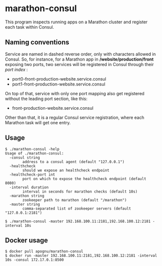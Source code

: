 # marathon-consul

This program inspects running apps on a Marathon cluster and register each task within Consul.

## Naming conventions

Service are named in dashed reverse order, only with characters allowed in Consul. So, for instance, for a Marathon app in **/website/production/front** exposing two ports, two services will be registered in Consul through their _port index_ :

 * port0-front-production-website.service.consul
 * port1-front-production-website.service.consul

On top of that, service with only one port mapping also get registered without the leading port section, like this:

 * front-production-website.service.consul

Other than that, it is a regular Consul service registration, where each Marathon task will get one entry.

## Usage

```
$ ./marathon-consul -help
Usage of ./marathon-consul:
  -consul string
        address to a consul agent (default "127.0.0.1")
  -healthcheck
        should we expose an healthcheck endpoint
  -healthcheck-port int
        port on which to expose the healthcheck endpoint (default 8080)
  -interval duration
        interval in seconds for marathon checks (default 10s)
  -marathon string
        zookeeper path to marathon (default "/marathon")
  -master string
        comma-separated list of zookeeper servers (default "127.0.0.1:2181")

$ ./marathon-consul -master 192.168.100.11:2181,192.168.100.12:2181 -interval 10s
```

## Docker usage

```
$ docker pull apognu/marathon-consul
$ docker run -master 192.168.100.11:2181,192.168.100.12:2181 -interval 10s -consul 172.17.0.1:8500
```
